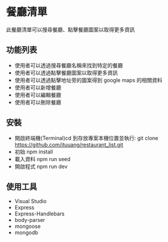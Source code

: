 # 餐廳清單
此餐廳清單可以搜尋餐廳、點擊餐廳圖案以取得更多資訊

## 功能列表
- 使用者可以透過搜尋餐廳名稱來找到特定的餐廳
- 使用者可以透過點擊餐廳圖案以取得更多資訊
- 使用者可以透過點擊地址旁的圖案得到 google maps 的相關資料
- 使用者可以新增餐廳
- 使用者可以編輯餐廳
- 使用者可以刪除餐廳

## 安裝
- 開啟終端機(Terminal)cd 到存放專案本機位置並執行:
git clone https://github.com/jtuuang/restaurant_list.git
- 初始
npm install
- 載入資料
npm run seed
- 開啟程式
npm run dev

## 使用工具
- Visual Studio
- Express
- Express-Handlebars
- body-parser
- mongoose
- mongodb
